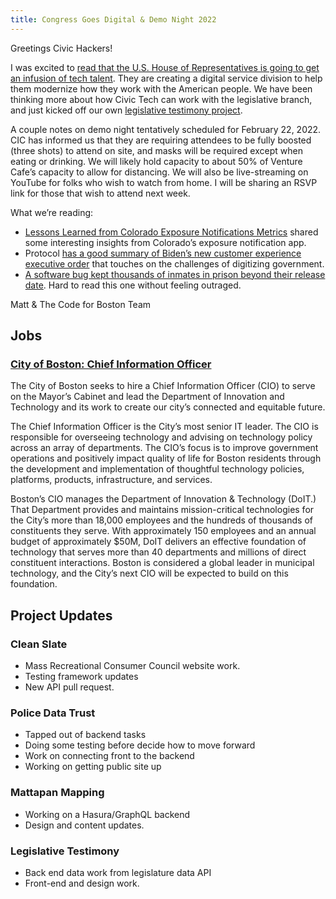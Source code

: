 ```yaml
---
title: Congress Goes Digital & Demo Night 2022
---
```

Greetings Civic Hackers!

I was excited to [read that the U.S. House of Representatives is going to get an infusion of tech talent](https://www.washingtonpost.com/politics/2022/01/24/house-is-poised-get-an-infusion-tech-talent/). They are creating a digital service division to help them modernize how they work with the American people. We have been thinking more about how Civic Tech can work with the legislative branch, and just kicked off our own [legislative testimony project](https://docs.google.com/forms/d/e/1FAIpQLSd13_8gm9VDjwKDeVI-59_W7osk8SrsVyhwpic3y5JYkxec5g/viewform).

A couple notes on demo night tentatively scheduled for February 22, 2022. CIC has informed us that they are requiring attendees to be fully boosted (three shots) to attend on site, and masks will be required except when eating or drinking. We will likely hold capacity to about 50% of Venture Cafe’s capacity to allow for distancing. We will also be live-streaming on YouTube for folks who wish to watch from home. I will be sharing an RSVP link for those that wish to attend next week.

What we’re reading:

- [Lessons Learned from Colorado Exposure Notifications Metrics](https://coloradodigitalservice.medium.com/cross-sector-collaboration-during-covid-19-lessons-learned-from-colorado-exposure-notifications-340358c4c9ea) shared some interesting insights from Colorado’s exposure notification app.
- Protocol [has a good summary of Biden’s new customer experience executive order](https://www.protocol.com/policy/biden-customer-experience-order) that touches on the challenges of digitizing government.
- [A software bug kept thousands of inmates in prison beyond their release date](https://kjzz.org/content/1660988/whistleblowers-software-bug-keeping-hundreds-inmates-arizona-prisons-beyond-release). Hard to read this one without feeling outraged.

Matt & The Code for Boston Team

## Jobs
### [City of Boston: Chief Information Officer](https://city-boston.icims.com/jobs/21266/chief-information-officer/job?hub=8&mobile=false&width=1200&height=500&bga=true&needsRedirect=false&jan1offset=-300&jun1offset=-240)
The City of Boston seeks to hire a Chief Information Officer (CIO) to serve on the Mayor’s Cabinet and lead the Department of Innovation and Technology and its work to create our city’s connected and equitable future.
 
The Chief Information Officer is the City’s most senior IT leader.  The CIO is responsible for overseeing technology and advising on technology policy across an array of departments.  The CIO’s focus is to improve government operations and positively impact quality of life for Boston residents through the development and implementation of thoughtful technology policies, platforms, products, infrastructure, and services.  
 
Boston’s CIO manages the Department of Innovation & Technology (DoIT.)  That Department provides and maintains mission-critical technologies for the City’s more than 18,000 employees and the hundreds of thousands of constituents they serve. With approximately 150 employees and an annual budget of approximately $50M, DoIT delivers  an effective foundation of technology that serves more than 40 departments and millions of direct constituent interactions. Boston is considered a global leader in municipal technology, and the City’s next CIO will be expected to build on this foundation.

## Project Updates

### Clean Slate
* Mass Recreational Consumer Council website work.
* Testing framework updates
* New API pull request.

### Police Data Trust
* Tapped out of backend tasks
* Doing some testing before decide how to move forward
* Work on connecting front to the backend
* Working on getting public site up

### Mattapan Mapping
* Working on a Hasura/GraphQL backend
* Design and content updates.

### Legislative Testimony
* Back end data work from legislature data API
* Front-end and design work.